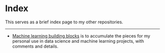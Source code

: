 # Index
This serves as a brief index page to my other repositories.

---

* [Machine learning building blocks](https://github.com/zxfsheep/ML-building-blocks/blob/master/README.md) is to accumulate the pieces for my personal use in data science and machine learning projects, with comments and details.

